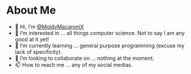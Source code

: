 # About Me

- 👋 Hi, I’m [@MoldyMacaroniX](https://github.com/MoldyMacaroniX)
- 👀 I’m interested in ... all things computer science. Not to say I am any good at it yet!
- 🌱 I’m currently learning ... general purpose programming (excuse my lack of specificity).
- 💞️ I’m looking to collaborate on ... nothing at the moment.
- 📫 How to reach me ... any of my social medias.

<!---
MoldyMacaroniX/MoldyMacaroniX is a ✨ special ✨ repository because its `README.md` (this file) appears on your GitHub profile.
You can click the Preview link to take a look at your changes.
--->
